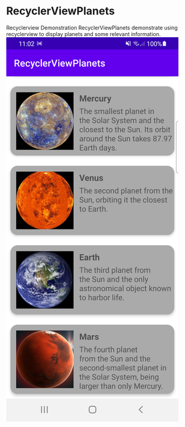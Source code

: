 # RecyclerViewPlanets
Recyclerview Demonstration
RecyclerViewPlanets demonstrate using recyclerview to display planets and some relevant information.
<img src="https://github.com/adesanyaaa/RecyclerViewPlanets/blob/main/Screenshot_20221027_110258.png">

